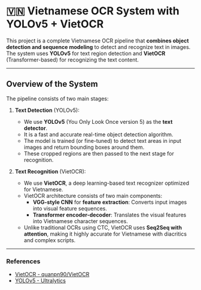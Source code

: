 # 🇻🇳 Vietnamese OCR System with YOLOv5 + VietOCR

This project is a complete Vietnamese OCR pipeline that **combines object detection and sequence modeling** to detect and recognize text in images. The system uses **YOLOv5** for text region detection and **VietOCR** (Transformer-based) for recognizing the text content.

---

## Overview of the System

The pipeline consists of two main stages:

1. **Text Detection** (YOLOv5):
   - We use **YOLOv5** (You Only Look Once version 5) as the **text detector**.
   - It is a fast and accurate real-time object detection algorithm.
   - The model is trained (or fine-tuned) to detect text areas in input images and return bounding boxes around them.
   - These cropped regions are then passed to the next stage for recognition.

2. **Text Recognition** (VietOCR):
   - We use **VietOCR**, a deep learning-based text recognizer optimized for Vietnamese.
   - VietOCR architecture consists of two main components:
     - **VGG-style CNN** for **feature extraction**: Converts input images into visual feature sequences.
     - **Transformer encoder-decoder**: Translates the visual features into Vietnamese character sequences.
   - Unlike traditional OCRs using CTC, VietOCR uses **Seq2Seq with attention**, making it highly accurate for Vietnamese with diacritics and complex scripts.

---

### References
- [VietOCR - quanpn90/VietOCR](https://github.com/pbcquoc/vietocr)
- [YOLOv5 - Ultralytics](https://github.com/ultralytics/yolov5)
